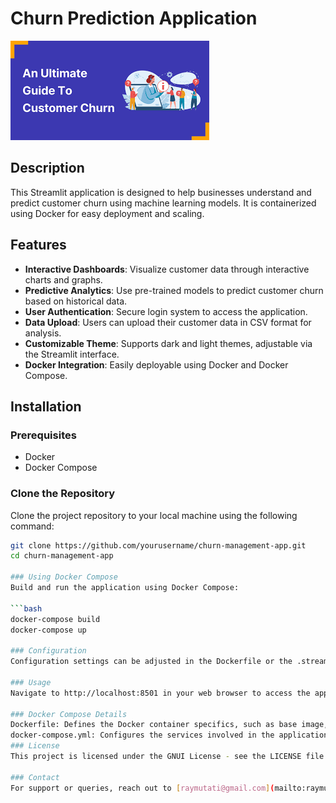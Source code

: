 
# Churn Prediction Application

![alt text](images.png)

## Description

This Streamlit application is designed to help businesses understand and predict customer churn using machine learning models. It is containerized using Docker for easy deployment and scaling.

## Features

- **Interactive Dashboards**: Visualize customer data through interactive charts and graphs.
- **Predictive Analytics**: Use pre-trained models to predict customer churn based on historical data.
- **User Authentication**: Secure login system to access the application.
- **Data Upload**: Users can upload their customer data in CSV format for analysis.
- **Customizable Theme**: Supports dark and light themes, adjustable via the Streamlit interface.
- **Docker Integration**: Easily deployable using Docker and Docker Compose.

## Installation

### Prerequisites

- Docker
- Docker Compose

### Clone the Repository

Clone the project repository to your local machine using the following command:

```bash
git clone https://github.com/yourusername/churn-management-app.git
cd churn-management-app

### Using Docker Compose
Build and run the application using Docker Compose:

```bash
docker-compose build
docker-compose up

### Configuration
Configuration settings can be adjusted in the Dockerfile or the .streamlit/config.toml file for application-specific settings like themes. For Docker-specific settings, modify the docker-compose.yml and .env files.

### Usage
Navigate to http://localhost:8501 in your web browser to access the application. Use the application as described in the Usage section.

### Docker Compose Details
Dockerfile: Defines the Docker container specifics, such as base image, necessary environment setup, and commands.
docker-compose.yml: Configures the services involved in the application, which might include databases, backend services, and the Streamlit app itself.
### License
This project is licensed under the GNUI License - see the LICENSE file for details.

### Contact
For support or queries, reach out to [raymutati@gmail.com](mailto:raymutati@gmail.com)
